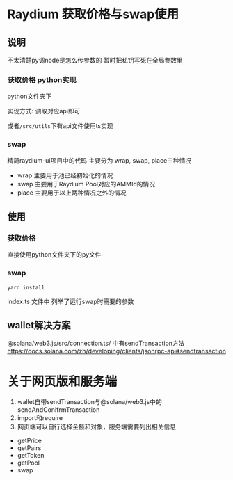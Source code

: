 # Raydium 获取价格与swap使用
## 说明
不太清楚py调node是怎么传参数的 暂时把私钥写死在全局参数里
### 获取价格 python实现
python文件夹下

实现方式: 调取对应api即可

或者```/src/utils```下有api文件使用ts实现
### swap
精简raydium-ui项目中的代码
主要分为 wrap, swap, place三种情况
* wrap 主要用于池已经初始化的情况
* swap 主要用于Raydium Pool对应的AMMId的情况
* place 主要用于以上两种情况之外的情况

## 使用
### 获取价格
直接使用python文件夹下的py文件
### swap
```
yarn install
```
index.ts 文件中 列举了运行swap时需要的参数

## wallet解决方案
@solana/web3.js/src/connection.ts/ 中有sendTransaction方法
https://docs.solana.com/zh/developing/clients/jsonrpc-api#sendtransaction

# 关于网页版和服务端
1. wallet自带sendTransaction与@solana/web3.js中的sendAndConifrmTransaction
2. import和require
3. 网页端可以自行选择金额和对象，服务端需要列出相关信息
 * getPrice
 * getPairs
 * getToken
 * getPool
 * swap